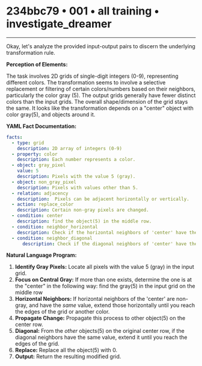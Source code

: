 # 234bbc79 • 001 • all training • investigate_dreamer

---
Okay, let's analyze the provided input-output pairs to discern the underlying transformation rule.

**Perception of Elements:**

The task involves 2D grids of single-digit integers (0-9), representing different colors. The transformation seems to involve a selective replacement or filtering of certain colors/numbers based on their neighbors, particularly the color gray (5). The output grids generally have fewer distinct colors than the input grids. The overall shape/dimension of the grid stays the same. It looks like the transformation depends on a "center" object with color gray(5), and objects around it.

**YAML Fact Documentation:**



```yaml
facts:
  - type: grid
    description: 2D array of integers (0-9)
  - property: color
    description: Each number represents a color.
  - object: gray_pixel
    value: 5
    description: Pixels with the value 5 (gray).
  - object: non_gray_pixel
    description: Pixels with values other than 5.
  - relation: adjacency
    description:  Pixels can be adjacent horizontally or vertically.
  - action: replace_color
    description: Certain non-gray pixels are changed.
  - condition: center
    description: find the object(5) in the middle row.
  - condition: neighbor_horizontal
    description: Check if the horizontal neighbors of 'center' have the same color.
  - condition: neighbor_diagonal
      description: Check if the diagonal neighbors of 'center' have the same color.
```



**Natural Language Program:**

1.  **Identify Gray Pixels:** Locate all pixels with the value 5 (gray) in the input grid.
2.  **Focus on Central Gray:** If more than one exists, determine the one is at the "center"
    in the following way: find the gray(5) in the input grid on the middle row
3.  **Horizontal Neighbors:** If horizontal neighbors of the 'center' are non-gray,
    and have the *same* value, extend those horizontally until you reach the edges of the grid or another color.
4. **Propagate Change:** Propagate this process to other object(5) on the center row.
5. **Diagonal:** From the *other* objects(5) on the original center row, if the diagonal neighbors have the same value, extend it until you reach the edges of the grid.
6.  **Replace:** Replace all the object(5) with 0.
7.  **Output:** Return the resulting modified grid.


